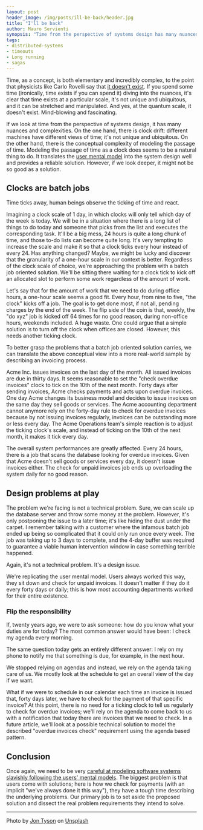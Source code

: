 ```yaml
---
layout: post
header_image: /img/posts/ill-be-back/header.jpg
title: "I'll be back"
author: Mauro Servienti
synopsis: "Time from the perspective of systems design has many nuances and complexities. There are clock drift issues and design issues related to modeling the passage of time. Shall we model the passage of time as a clock does?"
tags:
- distributed-systems
- timeouts
- Long running
- sagas
---
```


Time, as a concept, is both elementary and incredibly complex, to the point that physicists like Carlo Rovelli say that [it doesn't exist](https://youtu.be/vgsoI4ZUkUA). If you spend some time (ironically, time exists if you can spend it) diving into the nuances, it's clear that time exists at a particular scale, it's not unique and ubiquitous, and it can be stretched and manipulated. And yes, at the quantum scale, it doesn't exist. Mind-blowing and fascinating.

If we look at time from the perspective of systems design, it has many nuances and complexities.
On the one hand, there is clock drift: different machines have different views of time; it's not unique and ubiquitous. On the other hand, there is the conceptual complexity of modeling the passage of time. Modeling the passage of time as a clock does seems to be a natural thing to do. It translates the [user mental model](https://milestone.topics.it/2021/02/02/do-not-trust-the-user-mental-model.html) into the system design well and provides a reliable solution. However, if we look deeper, it might not be so good as a solution.

## Clocks are batch jobs

Time ticks away, human beings observe the ticking of time and react.

Imagining a clock scale of 1 day, in which clocks will only tell which day of the week is today. We will be in a situation where there is a long list of things to do today and someone that picks from the list and executes the corresponding task. It'll be a big mess, 24 hours is quite a long chunk of time, and those to-do lists can become quite long. It's very tempting to increase the scale and make it so that a clock ticks every hour instead of every 24. Has anything changed? Maybe, we might be lucky and discover that the granularity of a one-hour scale in our context is better. Regardless of the clock scale of choice, we're approaching the problem with a batch job oriented solution. We'll be sitting there waiting for a clock tick to kick off an allocated slot to perform some work regardless of the amount of work.

Let's say that for the amount of work that we need to do during office hours, a one-hour scale seems a good fit. Every hour, from nine to five, "the clock" kicks off a job. The goal is to get done most, if not all, pending charges by the end of the week. The flip side of the coin is that, weekly, the "do xyz" job is kicked off 64 times for no good reason, during non-office hours, weekends included. A huge waste. One could argue that a simple solution is to turn off the clock when offices are closed. However, this needs another ticking clock.

To better grasp the problems that a batch job oriented solution carries, we can translate the above conceptual view into a more real-world sample by describing an invoicing process.

Acme Inc. issues invoices on the last day of the month. All issued invoices are due in thirty days. It seems reasonable to set the "check overdue invoices" clock to tick on the 10th of the next month. Forty days after sending invoices, Acme checks payments and acts upon overdue invoices. One day Acme changes its business model and decides to issue invoices on the same day they sell goods or services. The Acme accounting department cannot anymore rely on the forty-day rule to check for overdue invoices because by not issuing invoices regularly, invoices can be outstanding more or less every day. The Acme Operations team's simple reaction is to adjust the ticking clock's scale, and instead of ticking on the 10th of the next month, it makes it tick every day.

The overall system performances are greatly affected. Every 24 hours, there is a job that scans the database looking for overdue invoices. Given that Acme doesn't sell goods or services every day, it doesn't issue invoices either. The check for unpaid invoices job ends up overloading the system daily for no good reason.

## Design problems at play

The problem we're facing is not a technical problem. Sure, we can scale up the database server and throw some money at the problem. However, it's only postponing the issue to a later time; it's like hiding the dust under the carpet. I remember talking with a customer where the infamous batch job ended up being so complicated that it could only run once every week. The job was taking up to 3 days to complete, and the 4-day buffer was required to guarantee a viable human intervention window in case something terrible happened.

Again, it's not a technical problem. It's a design issue.

We're replicating the user mental model. Users always worked this way, they sit down and check for unpaid invoices. It doesn't matter if they do it every forty days or daily; this is how most accounting departments worked for their entire existence.

### Flip the responsibility 

If, twenty years ago, we were to ask someone: how do you know what your duties are for today? The most common answer would have been: I check my agenda every morning.

The same question today gets an entirely different answer: I rely on my phone to notify me that something is due, for example, in the next hour.

We stopped relying on agendas and instead, we rely on the agenda taking care of us. We mostly look at the schedule to get an overall view of the day if we want.

What if we were to schedule in our calendar each time an invoice is issued that, forty days later, we have to check for the payment of that specific invoice? At this point, there is no need for a ticking clock to tell us regularly to check for overdue invoices; we'll rely on the agenda to come back to us with a notification that today there are invoices that we need to check. In a future article, we'll look at a possible technical solution to model the described "overdue invoices check" requirement using the agenda based pattern.

## Conclusion

Once again, we need to be very [careful at modeling software systems slavishly following the users' mental models](https://milestone.topics.it/2021/02/02/do-not-trust-the-user-mental-model.html). The biggest problem is that users come with solutions; here is how we check for payments (with an implicit "we've always done it this way"), they have a tough time describing the underlying problems. Our primary job is to set aside the proposed solution and dissect the real problem requirements they intend to solve.

---

<span>Photo by <a href="https://unsplash.com/@jontyson?utm_source=unsplash&amp;utm_medium=referral&amp;utm_content=creditCopyText">Jon Tyson</a> on <a href="https://unsplash.com/?utm_source=unsplash&amp;utm_medium=referral&amp;utm_content=creditCopyText">Unsplash</a></span>
